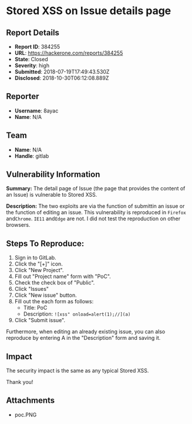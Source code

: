 # Stored XSS on Issue details page

## Report Details
- **Report ID**: 384255
- **URL**: https://hackerone.com/reports/384255
- **State**: Closed
- **Severity**: high
- **Submitted**: 2018-07-19T17:49:43.530Z
- **Disclosed**: 2018-10-30T06:12:08.889Z

## Reporter
- **Username**: 8ayac
- **Name**: N/A

## Team
- **Name**: N/A
- **Handle**: gitlab

## Vulnerability Information
**Summary:**
The detail page of Issue (the page that provides the content of an Issue) is vulnerable to Stored XSS.

**Description:**
The two exploits are via the function of submittin an issue or the function of editing an issue.
This vulnerability is reproduced in `Firefox` and`Chrome`. `IE11` and`Edge` are not. I did not test the reproduction on other browsers.

## Steps To Reproduce:
1. Sign in to GitLab.
2. Click the "[+]" icon.
3. Click "New Project".
4. Fill out "Project name" form with "PoC".
5. Check the check box of "Public".
6. Click "Issues"
7. Click "New issue" button.
8. Fill out the each form as follows:
    * Title: PoC
    * Description: `![xss" onload=alert(1);//](a)`
9. Click "Submit issue".

Furthermore, when editing an already existing issue, you can also reproduce by entering A in the "Description" form and saving it.

## Impact

The security impact is the same as any typical Stored XSS.

Thank you!

## Attachments
- poc.PNG
